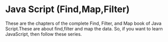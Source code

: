# Java Script (Find,Map,Filter)
These are the chapters of the complete Find, Filter, and Map book of Java Script.These are about find,filter and map the data. So, if you want to learn JavaScript, then follow these series.
